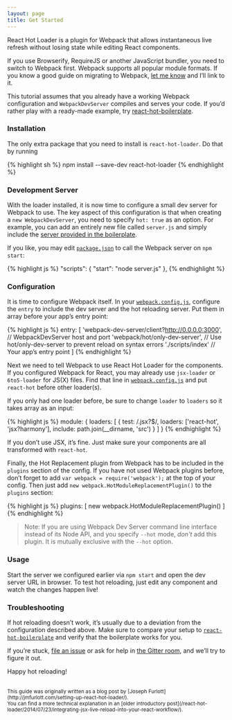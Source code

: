 ```yaml
---
layout: page
title: Get Started
---
```


React Hot Loader is a plugin for Webpack that allows instantaneous live refresh without losing state while editing React components.

If you use Browserify, RequireJS or another JavaScript bundler, you need to switch to Webpack first. Webpack supports all popular module formats. If you know a good guide on migrating to Webpack, <a href="https://github.com/gaearon/react-hot-loader/issues/new" target="_blank">let me know</a> and Iʼll link to it.

This tutorial assumes that you already have a working Webpack configuration and `WebpackDevServer` compiles and serves your code. If youʼd rather play with a ready-made example, try <a href="https://github.com/gaearon/react-hot-boilerplate" target="_blank">react-hot-boilerplate</a>.

### Installation

The only extra package that you need to install is `react-hot-loader`. Do that by running

{% highlight sh %}
npm install --save-dev react-hot-loader
{% endhighlight %}

### Development Server

With the loader installed, it is now time to configure a small dev server for Webpack to use. The key aspect of this configuration is that when creating a `new WebpackDevServer`, you need to specify `hot: true` as an option. For example, you can add an entirely new file called `server.js` and simply include the <a href="https://github.com/gaearon/react-hot-boilerplate/blob/master/server.js" target="_blank">server provided in the boilerplate</a>.

If you like, you may edit <a href="https://github.com/gaearon/react-hot-boilerplate/blob/master/package.json" target='_blank'>`package.json`</a> to call the Webpack server on `npm start`:

{% highlight js %}
"scripts": {
  "start": "node server.js"
},
{% endhighlight %}

### Configuration

It is time to configure Webpack itself.
In your <a href="https://github.com/gaearon/react-hot-boilerplate/blob/master/webpack.config.js" target="_blank">`webpack.config.js`</a>, configure the `entry` to include the dev server and the hot reloading server. Put them in array before your appʼs entry point:

{% highlight js %}
entry: [
  'webpack-dev-server/client?http://0.0.0.0:3000', // WebpackDevServer host and port
  'webpack/hot/only-dev-server', // Use hot/only-dev-server to prevent reload on syntax errors
  './scripts/index' // Your appʼs entry point
]
{% endhighlight %}

Next we need to tell Webpack to use React Hot Loader for the components. If you configured Webpack for React, you may already use `jsx-loader` or `6to5-loader` for JS(X) files. Find that line in <a href="https://github.com/gaearon/react-hot-boilerplate/blob/master/webpack.config.js">`webpack.config.js`</a> and put `react-hot` before other loader(s).

If you only had one loader before, be sure to change `loader` to `loaders` so it takes array as an input:

{% highlight js %}
module: {
  loaders: [
    { test: /\.jsx?$/, loaders: ['react-hot', 'jsx?harmony'], include: path.join(__dirname, 'src') }
  ]
}
{% endhighlight %}

If you donʼt use JSX, itʼs fine. Just make sure your components are all transformed with `react-hot`.

Finally, the Hot Replacement plugin from Webpack has to be included in the `plugins` section of the config. If you have not used Webpack plugins before, donʼt forget to add `var webpack = require('webpack');` at the top of your config. Then just add `new webpack.HotModuleReplacementPlugin()` to the `plugins` section:

{% highlight js %}
plugins: [
  new webpack.HotModuleReplacementPlugin()
]
{% endhighlight %}

>Note: If you are using Webpack Dev Server command line interface instead of its Node API, and you specify `--hot` mode, *don't* add this plugin. It is mutually exclusive with the `--hot` option.

### Usage

Start the server we configured earlier via `npm start` and open the dev server URL in browser. To test hot reloading, just edit any component and watch the changes happen live!

### Troubleshooting

If hot reloading doesnʼt work, itʼs usually due to a deviation from the configuration described above. Make sure to compare your setup to <a href="https://github.com/gaearon/react-hot-boilerplate" target="_blank">`react-hot-boilerplate`</a> and verify that the boilerplate works for you.

If youʼre stuck, <a href="https://github.com/gaearon/react-hot-loader/issues/new" target="_blank">file an issue</a> or ask for help in <a href="https://gitter.im/gaearon/react-hot-loader" target="_blank">the Gitter room</a>, and weʼll try to figure it out.

Happy hot reloading!

<br>
<small>
This guide was originally written as a blog post by [Joseph Furlott](http://jmfurlott.com/setting-up-react-hot-loader/).
<br>
You can find a more technical explanation in an [older introductory post](/react-hot-loader/2014/07/23/integrating-jsx-live-reload-into-your-react-workflow/).
</small>
